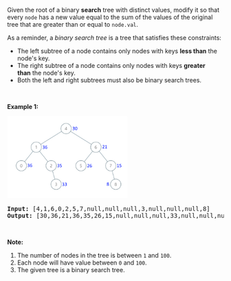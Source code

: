<p>Given the root of a binary <strong>search</strong> tree with distinct values, modify it so that every <code>node</code>&nbsp;has a new value equal to the sum of the values of the original tree that are greater than or equal to <code>node.val</code>.</p>

<p>As a reminder, a&nbsp;<em>binary search tree</em> is a tree that satisfies these constraints:</p>

<ul>
	<li>The left subtree of a node contains only nodes with keys&nbsp;<strong>less than</strong>&nbsp;the node&#39;s key.</li>
	<li>The right subtree of a node contains only nodes with keys&nbsp;<strong>greater than</strong>&nbsp;the node&#39;s key.</li>
	<li>Both the left and right subtrees must also be binary search trees.</li>
</ul>

<p>&nbsp;</p>

<p><strong>Example 1:</strong></p>

<p><strong><img alt="" src="./img/binary-search-tree-to-greater-sum-tree_1.png" style="width: 280px; height: 191px;" /></strong></p>

<pre>
<strong>Input: </strong><span id="example-input-1-1">[4,1,6,0,2,5,7,null,null,null,3,null,null,null,8]</span>
<strong>Output: </strong><span id="example-output-1">[30,36,21,36,35,26,15,null,null,null,33,null,null,null,8]</span>
</pre>

<div>
<p>&nbsp;</p>
</div>

<p><strong>Note:</strong></p>

<ol>
	<li>The number of nodes in the tree is between <code>1</code> and <code>100</code>.</li>
	<li>Each node will have value between <code>0</code> and <code>100</code>.</li>
	<li>The given tree is a binary search tree.</li>
</ol>

<div>
<div>
<div>&nbsp;</div>
</div>
</div>
